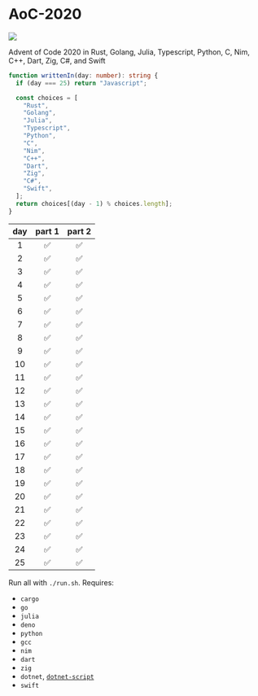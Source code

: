 # AoC-2020

[![](https://github.com/shilangyu/AoC-2020/workflows/ci/badge.svg)](https://github.com/shilangyu/AoC-2020/actions)

Advent of Code 2020 in Rust, Golang, Julia, Typescript, Python, C, Nim, C++, Dart, Zig, C#, and Swift

```ts
function writtenIn(day: number): string {
  if (day === 25) return "Javascript";

  const choices = [
    "Rust",
    "Golang",
    "Julia",
    "Typescript",
    "Python",
    "C",
    "Nim",
    "C++",
    "Dart",
    "Zig",
    "C#",
    "Swift",
  ];
  return choices[(day - 1) % choices.length];
}
```

| day | part 1 | part 2 |
| :-: | :----: | :----: |
|  1  |   ✅   |   ✅   |
|  2  |   ✅   |   ✅   |
|  3  |   ✅   |   ✅   |
|  4  |   ✅   |   ✅   |
|  5  |   ✅   |   ✅   |
|  6  |   ✅   |   ✅   |
|  7  |   ✅   |   ✅   |
|  8  |   ✅   |   ✅   |
|  9  |   ✅   |   ✅   |
| 10  |   ✅   |   ✅   |
| 11  |   ✅   |   ✅   |
| 12  |   ✅   |   ✅   |
| 13  |   ✅   |   ✅   |
| 14  |   ✅   |   ✅   |
| 15  |   ✅   |   ✅   |
| 16  |   ✅   |   ✅   |
| 17  |   ✅   |   ✅   |
| 18  |   ✅   |   ✅   |
| 19  |   ✅   |   ✅   |
| 20  |   ✅   |   ✅   |
| 21  |   ✅   |   ✅   |
| 22  |   ✅   |   ✅   |
| 23  |   ✅   |   ✅   |
| 24  |   ✅   |   ✅   |
| 25  |   ✅   |   ✅   |

Run all with `./run.sh`. Requires:

- `cargo`
- `go`
- `julia`
- `deno`
- `python`
- `gcc`
- `nim`
- `dart`
- `zig`
- `dotnet`, [`dotnet-script`](https://github.com/filipw/dotnet-script)
- `swift`
